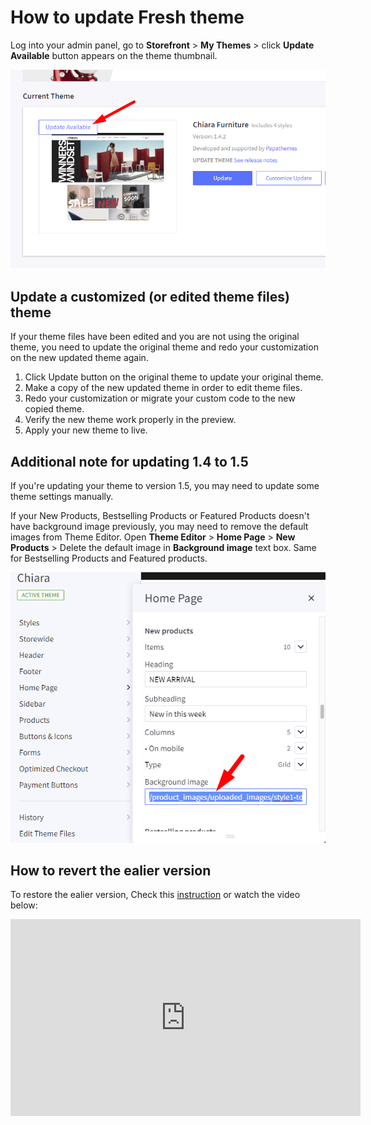 # How to update Fresh theme

Log into your admin panel, go to **Storefront** > **My Themes** > click **Update Available** button appears on the theme thumbnail.

![Update theme](img/my-themes-update-theme.png)


## Update a customized (or edited theme files) theme

If your theme files have been edited and you are not using the original theme, you need to update the original theme and redo your customization on the new updated theme again.

1. Click Update button on the original theme to update your original theme.
2. Make a copy of the new updated theme in order to edit theme files.
3. Redo your customization or migrate your custom code to the new copied theme.
4. Verify the new theme work properly in the preview.
5. Apply your new theme to live.




## Additional note for updating 1.4 to 1.5

If you're updating your theme to version 1.5, you may need to update some theme settings manually.

If your New Products, Bestselling Products or Featured Products doesn't have background image previously, you may need to remove the default images from Theme Editor. Open **Theme Editor** > **Home Page** > **New Products** > Delete the default image in **Background image** text box. Same for Bestselling Products and Featured products.

![Delete background image](img/theme-settings-update-background-img.png)


## How to revert the ealier version

To restore the ealier version, Check this [instruction](https://support.bigcommerce.com/s/article/Marketplace-Theme-Updates#restore) or watch the video below:

<iframe width="560" height="315" src="https://www.youtube.com/embed/eZdmudDUrQE" frameborder="0" allow="accelerometer; autoplay; encrypted-media; gyroscope; picture-in-picture" allowfullscreen></iframe>


